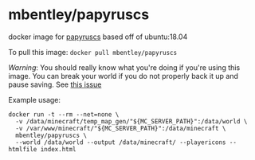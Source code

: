 # mbentley/papyruscs

docker image for [papyruscs](https://github.com/mjungnickel18/papyruscs)
based off of ubuntu:18.04

To pull this image:
`docker pull mbentley/papyruscs`

*Warning*: You should really know what you're doing if you're using this image.  You can break your world if you do not properly back it up and pause saving.  See [this issue](https://github.com/mjungnickel18/papyruscs/issues/63)

Example usage:

```
docker run -t --rm --net=none \
  -v /data/minecraft/temp_map_gen/"${MC_SERVER_PATH}":/data/world \
  -v /var/www/minecraft/"${MC_SERVER_PATH}":/data/minecraft \
  mbentley/papyruscs \
  --world /data/world --output /data/minecraft/ --playericons --htmlfile index.html
```
